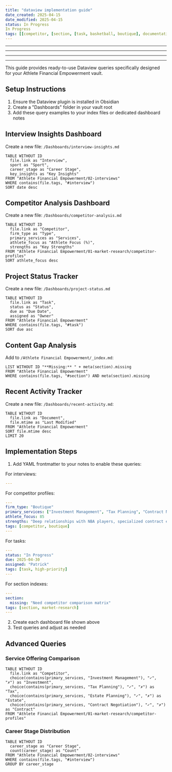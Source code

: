 ```yaml
---
title: "dataview implementation guide"
date_created: 2025-04-15
date_modified: 2025-04-15
status: In Progress
In Progress
tags: [[competitor, [section, [task, basketball, boutique], documentation, high-priority], interview, market-research, rookie]]]
---
```


---

---

---

---


This guide provides ready-to-use Dataview queries specifically designed for your Athlete Financial Empowerment vault.

## Setup Instructions

1. Ensure the Dataview plugin is installed in Obsidian
2. Create a "Dashboards" folder in your vault root
3. Add these query examples to your index files or dedicated dashboard notes

## Interview Insights Dashboard

Create a new file: `/Dashboards/interview-insights.md`

```dataview
TABLE WITHOUT ID
  file.link as "Interview",
  sport as "Sport",
  career_stage as "Career Stage",
  key_insights as "Key Insights"
FROM "Athlete Financial Empowerment/02-interviews"
WHERE contains(file.tags, "#interview") 
SORT date desc
```

## Competitor Analysis Dashboard

Create a new file: `/Dashboards/competitor-analysis.md`

```dataview
TABLE WITHOUT ID
  file.link as "Competitor",
  firm_type as "Type",
  primary_services as "Services",
  athlete_focus as "Athlete Focus (%)",
  strengths as "Key Strengths"
FROM "Athlete Financial Empowerment/01-market-research/competitor-profiles"
SORT athlete_focus desc
```

## Project Status Tracker

Create a new file: `/Dashboards/project-status.md`

```dataview
TABLE WITHOUT ID
  file.link as "Task",
  status as "Status",
  due as "Due Date",
  assigned as "Owner"
FROM "Athlete Financial Empowerment"
WHERE contains(file.tags, "#task") 
SORT due asc
```

## Content Gap Analysis

Add to `/Athlete Financial Empowerment/_index.md`:

```dataview
LIST WITHOUT ID "**Missing:** " + meta(section).missing
FROM "Athlete Financial Empowerment"
WHERE contains(file.tags, "#section") AND meta(section).missing
```

## Recent Activity Tracker

Create a new file: `/Dashboards/recent-activity.md`:

```dataview
TABLE WITHOUT ID
  file.link as "Document",
  file.mtime as "Last Modified"
FROM "Athlete Financial Empowerment"
SORT file.mtime desc
LIMIT 20
```

## Implementation Steps

1. Add YAML frontmatter to your notes to enable these queries:

For interviews:
```yaml
---
```

For competitor profiles:
```yaml
---
firm_type: "Boutique"
primary_services: ["Investment Management", "Tax Planning", "Contract Negotiation"]
athlete_focus: 85
strengths: "Deep relationships with NBA players, specialized contract expertise"
tags: [competitor, boutique]
---
```

For tasks:
```yaml
---
status: "In Progress"
due: 2025-04-30
assigned: "Patrick"
tags: [task, high-priority]
---
```

For section indexes:
```yaml
---
section:
  missing: "Need competitor comparison matrix"
tags: [section, market-research]
---
```

2. Create each dashboard file shown above
3. Test queries and adjust as needed

## Advanced Queries

### Service Offering Comparison

```dataview
TABLE WITHOUT ID
  file.link as "Competitor",
  choice(contains(primary_services, "Investment Management"), "✓", "✗") as "Investment",
  choice(contains(primary_services, "Tax Planning"), "✓", "✗") as "Tax",
  choice(contains(primary_services, "Estate Planning"), "✓", "✗") as "Estate",
  choice(contains(primary_services, "Contract Negotiation"), "✓", "✗") as "Contract"
FROM "Athlete Financial Empowerment/01-market-research/competitor-profiles"
```

### Career Stage Distribution

```dataview
TABLE WITHOUT ID
  career_stage as "Career Stage",
  count(career_stage) as "Count"
FROM "Athlete Financial Empowerment/02-interviews"
WHERE contains(file.tags, "#interview")
GROUP BY career_stage
```
